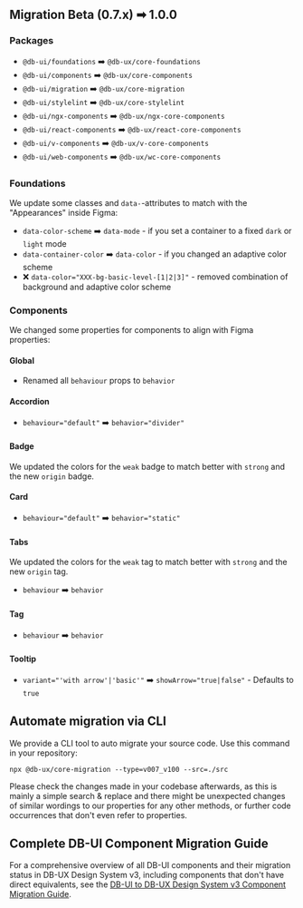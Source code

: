 ## Migration Beta (0.7.x) ➡ 1.0.0

### Packages

- `@db-ui/foundations` ➡️ `@db-ux/core-foundations`
- `@db-ui/components` ➡️ `@db-ux/core-components`
- `@db-ui/migration` ➡️ `@db-ux/core-migration`
- `@db-ui/stylelint` ➡️ `@db-ux/core-stylelint`
- `@db-ui/ngx-components` ➡️ `@db-ux/ngx-core-components`
- `@db-ui/react-components` ➡️ `@db-ux/react-core-components`
- `@db-ui/v-components` ➡️ `@db-ux/v-core-components`
- `@db-ui/web-components` ➡️ `@db-ux/wc-core-components`

### Foundations

We update some classes and `data-`-attributes to match with the "Appearances" inside Figma:

- `data-color-scheme` ➡️ `data-mode` - if you set a container to a fixed `dark` or `light` mode
- `data-container-color` ➡️ `data-color` - if you changed an adaptive color scheme
- ❌ `data-color="XXX-bg-basic-level-[1|2|3]"` - removed combination of background and adaptive color scheme

### Components

We changed some properties for components to align with Figma properties:

#### Global

- Renamed all `behaviour` props to `behavior`

#### Accordion

- `behaviour="default"` ➡️ `behavior="divider"`

#### Badge

We updated the colors for the `weak` badge to match better with `strong` and the new `origin` badge.

#### Card

- `behaviour="default"` ➡️ `behavior="static"`

#### Tabs

We updated the colors for the `weak` tag to match better with `strong` and the new `origin` tag.

- `behaviour` ➡️ `behavior`

#### Tag

- `behaviour` ➡️ `behavior`

#### Tooltip

- `variant="'with arrow'|'basic'"` ➡️ `showArrow="true|false"` - Defaults to `true`

## Automate migration via CLI

We provide a CLI tool to auto migrate your source code. Use this command in your repository:

```shell
npx @db-ux/core-migration --type=v007_v100 --src=./src
```

Please check the changes made in your codebase afterwards, as this is mainly a simple search & replace and there might be unexpected changes of similar wordings to our properties for any other methods, or further code occurrences that don't even refer to properties.

## Complete DB-UI Component Migration Guide

For a comprehensive overview of all DB-UI components and their migration status in DB-UX Design System v3, including components that don't have direct equivalents, see the [DB-UI to DB-UX Design System v3 Component Migration Guide](./db-ui-to-db-ux-dsv3.md).
